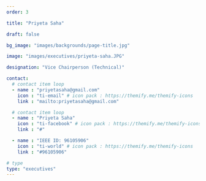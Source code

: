 ```yaml
---
order: 3

title: "Priyeta Saha"

draft: false

bg_image: "images/backgrounds/page-title.jpg"

image: "images/executives/priyeta-saha.JPG"

designation: "Vice Chairperson (Technical)"

contact:
  # contact item loop
  - name : "priyetasaha@gmail.com"
    icon : "ti-email" # icon pack : https://themify.me/themify-icons
    link : "mailto:priyetasaha@gmail.com"

  # contact item loop
  - name : "Priyeta Saha"
    icon : "ti-facebook" # icon pack : https://themify.me/themify-icons
    link : "#"

  - name : "IEEE ID: 96105906"
    icon : "ti-world" # icon pack : https://themify.me/themify-icons
    link : "#96105906"

# type
type: "executives"
---
```

